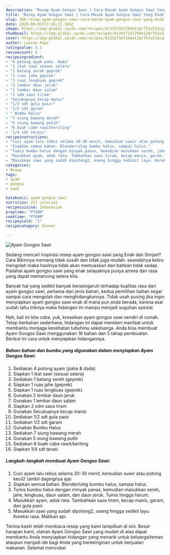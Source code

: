 ```yaml
---
description: "Resep Ayam Gongso Sawi | Cara Masak Ayam Gongso Sawi Yang Enak dan Simpel"
title: "Resep Ayam Gongso Sawi | Cara Masak Ayam Gongso Sawi Yang Enak dan Simpel"
slug: 386-resep-ayam-gongso-sawi-cara-masak-ayam-gongso-sawi-yang-enak-dan-simpel
date: 2020-09-01T13:26:27.566Z
image: https://img-global.cpcdn.com/recipes/b133571b7294e128/751x532cq70/ayam-gongso-sawi-foto-resep-utama.jpg
thumbnail: https://img-global.cpcdn.com/recipes/b133571b7294e128/751x532cq70/ayam-gongso-sawi-foto-resep-utama.jpg
cover: https://img-global.cpcdn.com/recipes/b133571b7294e128/751x532cq70/ayam-gongso-sawi-foto-resep-utama.jpg
author: Louise Pope
ratingvalue: 4.1
reviewcount: 6
recipeingredient:
- "4 potong ayam paha  dada"
- "1 ikat sawi sesuai selera"
- "1 batang sereh geprek"
- "1 ruas jahe geprek"
- "1 ruas lengkuas geprek"
- "2 lembar daun jeruk"
- "1 lembar daun salam"
- "2 sdm saos tiram"
- "Secukupnya kecap manis"
- "1/2 sdt gula pasir"
- "1/2 sdt garam"
- " Bumbu Halus"
- "7 siung bawang merah"
- "5 siung bawang putih"
- "6 buah cabe rawitkeriting"
- "1/4 sdt terasi"
recipeinstructions:
- "Cuci ayam lalu rebus selama 20-30 menit, kemudian suwir atau potong kecil2 (ambil dagingnya aja)"
- "Siapkan semua bahan. Blender/uleg bumbu halus, sampai halus."
- "Tumis bumbu halus dengan minyak panas, kemudian masukkan sereh, jahe, lengkuas, daun salam, dan daun jeruk. Tumis hingga harum."
- "Masukkan ayam, aduk rata. Tambahkan saos tiram, kecap manis, garam, dan gula pasir."
- "Masukkan sawi yang sudah dipotong2, oseng hingga sedikit layu. Koreksi rasa. Matikan api."
categories:
- Resep
tags:
- ayam
- gongso
- sawi

katakunci: ayam gongso sawi 
nutrition: 217 calories
recipecuisine: Indonesian
preptime: "PT40M"
cooktime: "PT60M"
recipeyield: "1"
recipecategory: Dinner

---
```



![Ayam Gongso Sawi](https://img-global.cpcdn.com/recipes/b133571b7294e128/751x532cq70/ayam-gongso-sawi-foto-resep-utama.jpg)

Sedang mencari inspirasi resep ayam gongso sawi yang Enak dan Simpel? Cara Bikinnya memang tidak susah dan tidak juga mudah. seandainya keliru mengolah maka hasilnya tidak akan memuaskan dan bahkan tidak sedap. Padahal ayam gongso sawi yang enak selayaknya punya aroma dan rasa yang dapat memancing selera kita.



Banyak hal yang sedikit banyak berpengaruh terhadap kualitas rasa dari ayam gongso sawi, pertama dari jenis bahan, kedua pemilihan bahan segar sampai cara mengolah dan menghidangkannya. Tidak usah pusing jika ingin menyiapkan ayam gongso sawi enak di mana pun anda berada, karena asal sudah tahu triknya maka hidangan ini mampu menjadi suguhan spesial.


Nah, kali ini kita coba, yuk, kreasikan ayam gongso sawi sendiri di rumah. Tetap berbahan sederhana, hidangan ini dapat memberi manfaat untuk membantu menjaga kesehatan tubuhmu sekeluarga. Anda bisa membuat Ayam Gongso Sawi menggunakan 16 bahan dan 5 tahap pembuatan. Berikut ini cara untuk menyiapkan hidangannya.

<!--inarticleads1-->

##### Bahan-bahan dan bumbu yang digunakan dalam menyiapkan Ayam Gongso Sawi:

1. Sediakan 4 potong ayam (paha &amp; dada)
1. Siapkan 1 ikat sawi (sesuai selera)
1. Sediakan 1 batang sereh (geprek)
1. Siapkan 1 ruas jahe (geprek)
1. Siapkan 1 ruas lengkuas (geprek)
1. Gunakan 2 lembar daun jeruk
1. Gunakan 1 lembar daun salam
1. Siapkan 2 sdm saos tiram
1. Gunakan Secukupnya kecap manis
1. Sediakan 1/2 sdt gula pasir
1. Sediakan 1/2 sdt garam
1. Gunakan  Bumbu Halus
1. Sediakan 7 siung bawang merah
1. Gunakan 5 siung bawang putih
1. Sediakan 6 buah cabe rawit/keriting
1. Siapkan 1/4 sdt terasi




<!--inarticleads2-->

##### Langkah-langkah membuat Ayam Gongso Sawi:

1. Cuci ayam lalu rebus selama 20-30 menit, kemudian suwir atau potong kecil2 (ambil dagingnya aja)
1. Siapkan semua bahan. Blender/uleg bumbu halus, sampai halus.
1. Tumis bumbu halus dengan minyak panas, kemudian masukkan sereh, jahe, lengkuas, daun salam, dan daun jeruk. Tumis hingga harum.
1. Masukkan ayam, aduk rata. Tambahkan saos tiram, kecap manis, garam, dan gula pasir.
1. Masukkan sawi yang sudah dipotong2, oseng hingga sedikit layu. Koreksi rasa. Matikan api.




Terima kasih telah membaca resep yang kami tampilkan di sini. Besar harapan kami, olahan Ayam Gongso Sawi yang mudah di atas dapat membantu Anda menyiapkan hidangan yang menarik untuk keluarga/teman ataupun menjadi ide bagi Anda yang berkeinginan untuk berjualan makanan. Selamat mencoba!
